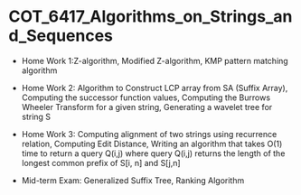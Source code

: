# COT_6417_Algorithms_on_Strings_and_Sequences

- Home Work 1:Z-algorithm, Modified Z-algorithm, KMP pattern matching algorithm

- Home Work 2: Algorithm to Construct LCP array from SA (Suffix Array), Computing the successor function values, Computing the Burrows Wheeler Transform for a given string, Generating a wavelet tree for string S

- Home Work 3: Computing alignment of two strings using recurrence relation, Computing Edit Distance, Writing an algorithm that takes O(1) time to return a query Q(i,j) where query Q(i,j) returns the length of the longest common prefix 
of S[i, n] and S[j,n]

- Mid-term Exam: Generalized Suffix Tree, Ranking Algorithm
